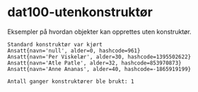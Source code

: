 # dat100-utenkonstruktør

Eksempler på hvordan objekter kan opprettes uten konstruktør. 

```
Standard konstruktør var kjørt
Ansatt{navn='null', alder=0, hashcode=961}
Ansatt{navn='Per Viskelær', alder=30, hashcode=1395502622}
Ansatt{navn='Atle Patle', alder=32, hashcode=853970873}
Ansatt{navn='Anne Ananas', alder=40, hashcode=-1865919199}

Antall ganger konstruktører ble brukt: 1
```
